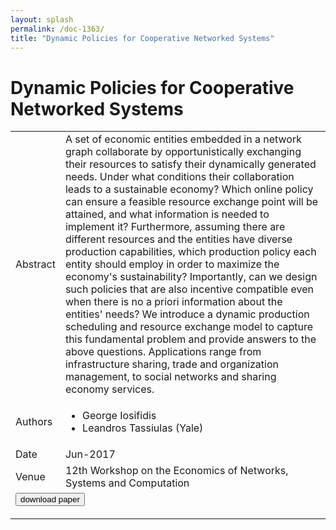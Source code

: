 ```yaml
---
layout: splash
permalink: /doc-1363/
title: "Dynamic Policies for Cooperative Networked Systems"
---
```


# Dynamic Policies for Cooperative Networked Systems

<table>
    <tbody>
    <tr>
        <td>Abstract</td>
        <td>A set of economic entities embedded in a network graph collaborate by opportunistically exchanging their resources to satisfy their dynamically generated needs. Under what conditions their collaboration leads to a sustainable economy? Which online policy can ensure a feasible resource exchange point will be attained, and what information is needed to implement it? Furthermore, assuming there are different resources and the entities have diverse production capabilities, which production policy each entity should employ in order to maximize the economy's sustainability? Importantly, can we design such policies that are also incentive compatible even when there is no a priori information about the entities' needs? We introduce a dynamic production scheduling and resource exchange model to capture this fundamental problem and provide answers to the above questions. Applications range from infrastructure sharing, trade and organization management, to social networks and sharing economy services.</td>
    </tr>
    <tr>
        <td>Authors</td>
        <td>
            <ul>
                <li>George Iosifidis</li>
                <li>Leandros Tassiulas (Yale)</li>
            </ul>
        </td>
    </tr>
    <tr>
        <td>Date</td>
        <td>Jun-2017</td>
    </tr>
    <tr>
        <td>Venue</td>
        <td>12th Workshop on the Economics of Networks, Systems and Computation</td>
    </tr>
        <tr>
            <td colspan="2">
                <form method="get" action="https://ibm.box.com/v/doc-1363-paper">
                    <button type="submit">download paper</button>
                </form>
            </td>
        </tr>
    </tbody>
</table>
